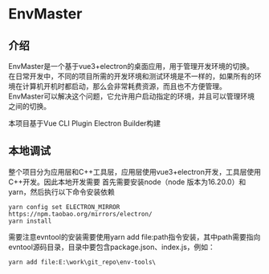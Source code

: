 # EnvMaster

## 介绍
EnvMaster是一个基于vue3+electron的桌面应用，用于管理开发环境的切换。
在日常开发中，不同的项目所需的开发环境和测试环境是不一样的，如果所有的环境在计算机开机时都启动，那么会非常耗费资源，而且也不方便管理。
EnvMaster可以解决这个问题，它允许用户启动指定的环境，并且可以管理环境之间的切换。

本项目基于Vue CLI Plugin Electron Builder构建

## 本地调试
整个项目分为应用层和C++工具层，应用层使用vue3+electron开发，工具层使用C++开发。因此本地开发需要
首先需要安装node（node 版本为16.20.0）和yarn，然后执行以下命令安装依赖
```
yarn config set ELECTRON_MIRROR https://npm.taobao.org/mirrors/electron/
yarn install
```
需要注意evntool的安装需要使用yarn add file:path指令安装，其中path需要指向evntool源码目录，目录中要包含package.json、index.js，例如：
```
yarn add file:E:\work\git_repo\env-tools\
```

